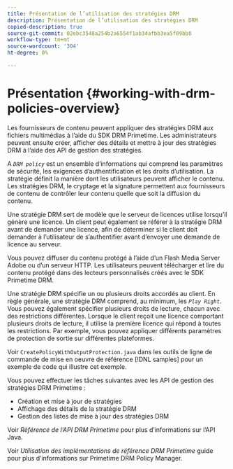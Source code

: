 ```yaml
---
title: Présentation de l’utilisation des stratégies DRM
description: Présentation de l’utilisation des stratégies DRM
copied-description: true
source-git-commit: 02ebc3548a254b2a6554f1ab34afbb3ea5f09bb8
workflow-type: tm+mt
source-wordcount: '304'
ht-degree: 0%

---
```


# Présentation {#working-with-drm-policies-overview}

Les fournisseurs de contenu peuvent appliquer des stratégies DRM aux fichiers multimédias à l’aide du SDK DRM Primetime. Les administrateurs peuvent ensuite créer, afficher des détails et mettre à jour des stratégies DRM à l’aide des API de gestion des stratégies.

A *`DRM policy`* est un ensemble d’informations qui comprend les paramètres de sécurité, les exigences d’authentification et les droits d’utilisation. La stratégie définit la manière dont les utilisateurs peuvent afficher le contenu. Les stratégies DRM, le cryptage et la signature permettent aux fournisseurs de contenu de contrôler leur contenu quelle que soit la diffusion du contenu.

Une stratégie DRM sert de modèle que le serveur de licences utilise lorsqu’il génère une licence. Un client peut également se référer à la stratégie DRM avant de demander une licence, afin de déterminer si le client doit demander à l’utilisateur de s’authentifier avant d’envoyer une demande de licence au serveur.

Vous pouvez diffuser du contenu protégé à l’aide d’un Flash Media Server Adobe ou d’un serveur HTTP. Les utilisateurs peuvent télécharger et lire du contenu protégé dans des lecteurs personnalisés créés avec le SDK Primetime DRM.

Une stratégie DRM spécifie un ou plusieurs droits accordés au client. En règle générale, une stratégie DRM comprend, au minimum, les *`Play Right`*. Vous pouvez également spécifier plusieurs droits de lecture, chacun avec des restrictions différentes. Lorsque le client reçoit une licence comportant plusieurs droits de lecture, il utilise la première licence qui répond à toutes les restrictions. Par exemple, vous pouvez appliquer différents paramètres de protection de sortie sur différentes plateformes.

Voir `CreatePolicyWithOutputProtection.java` dans les outils de ligne de commande de mise en oeuvre de référence [!DNL samples] pour un exemple de code qui illustre cet exemple.

Vous pouvez effectuer les tâches suivantes avec les API de gestion des stratégies DRM Primetime :

* Création et mise à jour de stratégies
* Affichage des détails de la stratégie DRM
* Gestion des listes de mise à jour des stratégies DRM

Voir *Référence de l’API DRM Primetime* pour plus d’informations sur l’API Java.

Voir *Utilisation des implémentations de référence DRM Primetime* guide pour plus d’informations sur Primetime DRM Policy Manager.
